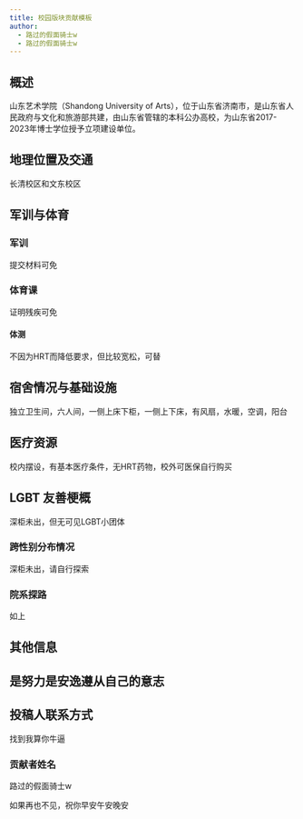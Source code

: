 ```yaml
---
title: 校园版块贡献模板
author:
  - 路过的假面骑士w
  - 路过的假面骑士w
---
```

## 概述
山东艺术学院（Shandong University of Arts），位于山东省济南市，是山东省人民政府与文化和旅游部共建，由山东省管辖的本科公办高校，为山东省2017-2023年博士学位授予立项建设单位。
## 地理位置及交通
长清校区和文东校区
## 军训与体育

### 军训

提交材料可免

### 体育课

证明残疾可免

#### 体测
不因为HRT而降低要求，但比较宽松，可替
## 宿舍情况与基础设施



独立卫生间，六人间，一侧上床下柜，一侧上下床，有风扇，水暖，空调，阳台

## 医疗资源


校内摆设，有基本医疗条件，无HRT药物，校外可医保自行购买

## LGBT 友善梗概

深柜未出，但无可见LGBT小团体



### 跨性别分布情况

深柜未出，请自行探索

### 院系探路

如上

## 其他信息

是努力是安逸遵从自己的意志
---

## 投稿人联系方式


找到我算你牛逼


### 贡献者姓名

路过的假面骑士w

如果再也不见，祝你早安午安晚安
